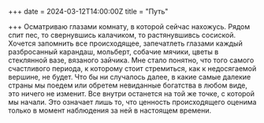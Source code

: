 +++ date = 2024-03-12T14:00:00Z title = "Путь"

+++ Осматриваю глазами комнату, в которой сейчас нахожусь. Рядом спит пес, то свернувшись калачиком, 
то растянувшивсь сосиской. Хочется запомнить все происходящее, запечатлеть глазами каждый разбросанный карандаш, 
мольберт, собачие мячики, цветы в стеклянной вазе, вязаного зайчика. Мне стало понятно, что того самого счастливого периода, 
к которому стоит стремиться, как к недосягаемой вершине, не будет. Что бы ни случалось далее, в какие самые далекие страны 
мы поедем или обретем невиданные богатства в любом виде, это ничего не изменит. 
Все внутри останется на той же точке, с которой мы начали. 
Это означает лишь то, что ценность происходящего оценима только в момент наблюдения за ней в настоящем времени.
